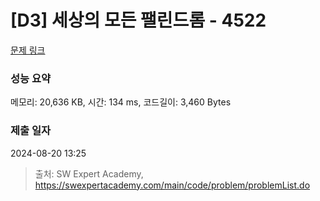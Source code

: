 # [D3] 세상의 모든 팰린드롬 - 4522 

[문제 링크](https://swexpertacademy.com/main/code/problem/problemDetail.do?contestProbId=AWO6Oao6N4QDFAWw) 

### 성능 요약

메모리: 20,636 KB, 시간: 134 ms, 코드길이: 3,460 Bytes

### 제출 일자

2024-08-20 13:25



> 출처: SW Expert Academy, https://swexpertacademy.com/main/code/problem/problemList.do